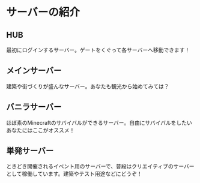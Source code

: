 # サーバーの紹介

## HUB

最初にログインするサーバー。ゲートをくぐって各サーバーへ移動できます！

## メインサーバー

建築や街づくりが盛んなサーバー。あなたも観光から始めてみては？

## バニラサーバー

ほぼ素のMinecraftのサバイバルができるサーバー。自由にサバイバルをしたいあなたにはここがオススメ！

## 単発サーバー

ときどき開催されるイベント用のサーバーで、普段はクリエイティブのサーバーとして稼働しています。建築やテスト用途などにどうぞ！
